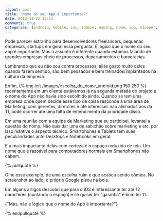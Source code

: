```yaml
---
layout: post
title: "Nome do seu App é importante?"
date: 2013-11-22 15:14
comments: true
categories: [android, mobile, ios, iphone, naming, nome, app, blooper, bloopers, fail]
---
```


Pode parecer estranho para desenvolvedores freelancers, pequenas empresas, startups em geral essa pergunta. É lógico que o nome do seu app é importante. Mas o assunto é diferente quando estamos falando de grandes empresas cheio de processos, departamentos e burocracias. 

Lembrando que eu não sou contra processos, aliás gosto muito deles quando fazem sentido, são bem pensados e bem treinados/implantados na cultura da empresa.

Enfim, {% img left /images/escolha_do_nome_android.png 150 250 %} recentemente em um cliente estávamos já na segunda metade do projeto e o nome do App não havia sido escolhido ainda. Quando se tem uma empresa onde quem decide esse tipo de coisa responde à uma área de Marketing, com gerentes, diretores e até interesses não alinhados aos da TI, pode ocorrer até uma falta de entendimento da prioridade disso. 

Em uma reunião com a equipe de Marketing que eu participei, levantei a questão do nome. Não quis dar uma de sabichão sobre marketing e etc, por isso mantive o aspecto técnico: Smartphones e Tablets tem suas peculiaridades ante Desktops e Notebooks em geral.

E a mais impactante delas com certeza é o espaço reduzido de tela. 
Um nome que é razoável para computadores normais em Smartphones não cabem.

{% pullquote %}

Olhe esse exemplo, de uma escolha ruim e que acabou sendo cômica. No screenshot ao lado, o próprio Google pisou na bola. 

Em alguns artigos descobri que para o iOS é interessante ter até 12 caracteres (contando o espaço) e se quiser ter "garantia" é bom ter 11. 

{"Mas, não é lógico que o nome do App é importante?"}

{% endpullquote %}
